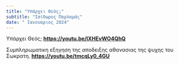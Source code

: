 ```yaml
---
title: "Υπάρχει Θεός;"
subtitle: "Ισίδωρος Παρλαμάς"
date: " Ιανουαριος 2024"
---
```


Υπάρχει Θεός;
**https://youtu.be/lXHEvWO4QhQ**

Συμπληρωματικη εξηγηση της αποδειξης αθανασιας της ψυχης του Σωκρατη.
**https://youtu.be/tmcqLy0_4GU**

